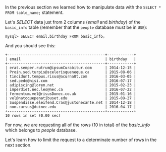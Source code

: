 In the previous section we learned how to manipulate data with the `SELECT * FROM table_name;` statement. 

Let's _SELECT_ data just from 2 columns (_email_ and _birthday_) of the `basic_info` table (remember that the `people` database must be in `USE`):

```
mysql> SELECT email,birthday FROM basic_info;
```
And you should see this:
```
+--------------------------------------------+------------+
| email                                      | birthday   |
+--------------------------------------------+------------+
| erat.semper.rutrum@ipsumCurabitur.com      | 2014-12-15 |
| Proin.sed.turpis@scelerisqueneque.ca       | 2015-08-06 |
| tincidunt.tempus.risus@acurnaUt.com        | 2016-03-05 |
| sed.pede@nisi.com                          | 2016-07-17 |
| adipiscing@lorem.net                       | 2015-02-23 |
| imperdiet.nec.leo@nec.ca                   | 2016-07-22 |
| fermentum.vel@risusDonec.co.uk             | 2015-01-16 | 
| vel@natoquepenatibuset.edu                 | 2015-09-27 | 
| Suspendisse.eleifend.Cras@justonecante.net | 2014-12-18 | 
| non.cursus@duinec.edu                      | 2016-04-17 | 
+--------------------------------------------+------------+ 
10 rows in set (0.00 sec)
```

For now, we are requesting all of the rows (10 in total) of the _basic_info_ which belongs to _people_ database. 

Let's learn how to limit the request to a determinate number of rows in the next section. 